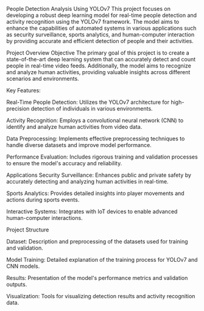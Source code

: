 People Detection Analysis Using YOLOv7
This project focuses on developing a robust deep learning model for real-time people detection and activity recognition using the YOLOv7 framework. The model aims to enhance the capabilities of automated systems in various applications such as security surveillance, sports analytics, and human-computer interaction by providing accurate and efficient detection of people and their activities.

Project Overview
Objective
The primary goal of this project is to create a state-of-the-art deep learning system that can accurately detect and count people in real-time video feeds. Additionally, the model aims to recognize and analyze human activities, providing valuable insights across different scenarios and environments.

Key Features:

Real-Time People Detection: Utilizes the YOLOv7 architecture for high-precision detection of individuals in various environments.

Activity Recognition: Employs a convolutional neural network (CNN) to identify and analyze human activities from video data.

Data Preprocessing: Implements effective preprocessing techniques to handle diverse datasets and improve model performance.

Performance Evaluation: Includes rigorous training and validation processes to ensure the model's accuracy and reliability.

Applications
Security Surveillance: Enhances public and private safety by accurately detecting and analyzing human activities in real-time.

Sports Analytics: Provides detailed insights into player movements and actions during sports events.

Interactive Systems: Integrates with IoT devices to enable advanced human-computer interactions.

Project Structure

Dataset: Description and preprocessing of the datasets used for training and validation.

Model Training: Detailed explanation of the training process for YOLOv7 and CNN models.

Results: Presentation of the model's performance metrics and validation outputs.

Visualization: Tools for visualizing detection results and activity recognition data.
